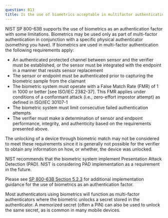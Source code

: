 ```yaml
---
question: B13
title: Is the use of biometrics acceptable in multifactor authentication?
---
```

NIST SP 800-63B supports the use of biometrics as an authentication factor with some limitations. Biometrics may be used only as part of multi-factor authentication in conjunction with a specific physical authenticator (something you have). If biometrics are used in multi-factor authentication the following requirements apply:

* An authenticated protected channel between sensor and the verifier must be established, or the sensor must be integrated with the endpoint in a manner that resists sensor replacement
* The sensor or endpoint must be authenticated prior to capturing the biometric sample from the claimant
* The biometric system must operate with a False Match Rate (FMR) of 1 in 1000 or better [see ISO/IEC 2382-37]. This FMR applies under conditions of a conformant attack (i.e., zero-effort impostor attempt) as defined in ISO/IEC 30107-1
* The biometric system must limit consecutive failed authentication attempts
* The verifier must make a determination of sensor and endpoint performance, integrity, and authenticity based on the requirements presented above.

The unlocking of a device through biometric match may not be considered to meet these requirements since it is generally not possible for the verifier to obtain any information on how, or whether, the device was unlocked.

NIST recommends that the biometric system implement Presentation Attack Detection (PAD). NIST is considering PAD implementation as a requirement in the future.

Please see [SP 800-63B Section 5.2.3](https://pages.nist.gov/800-63-3/sp800-63b.html#biometric_use) for additional implementation guidance for the use of biometrics as an authentication factor.

 Most authenticators using biometrics will function as multi-factor authenticators where the biometric unlocks a secret stored in the authenticator. A memorized secret (often a PIN) can also be used to unlock the same secret, as is common in many mobile devices.